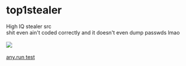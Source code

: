 # top1stealer
High IQ stealer src
<br>
shit even ain't coded correctly and it doesn't even dump passwds lmao
<br><br>
<img src="https://media.discordapp.net/attachments/829507168142884874/950122115443593236/rat.png?width=719&height=459">
<br><br>
<a href="https://app.any.run/tasks/fac3aa5f-110d-4b58-8dde-011976baf553">any.run test</a>
